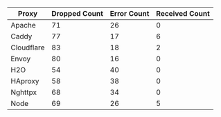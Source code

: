 | Proxy      | Dropped Count | Error Count | Received Count |
| ---------- | ------------- | ----------- | -------------- |
| Apache     | 71            | 26          | 0              |
| Caddy      | 77            | 17          | 6              |
| Cloudflare | 83            | 18          | 2              |
| Envoy      | 80            | 16          | 0              |
| H2O        | 54            | 40          | 0              |
| HAproxy    | 58            | 38          | 0              |
| Nghttpx    | 68            | 34          | 0              |
| Node       | 69            | 26          | 5              |